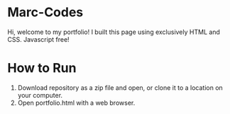 # Marc-Codes

Hi, welcome to my portfolio! I built this page using exclusively HTML and CSS. Javascript free!

# How to Run
1. Download repository as a zip file and open, or clone it to a location on your computer.
2. Open portfolio.html with a web browser.
